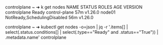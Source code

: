 
controlplane ~ ➜  k get nodes
NAME           STATUS                        ROLES           AGE   VERSION
controlplane   Ready                         control-plane   57m   v1.26.0
node01         NotReady,SchedulingDisabled   <none>          56m   v1.26.0

controlplane ~ ➜  kubectl get nodes -o=json | jq -r '.items[] | select(.status.conditions[] | select(.type=="Ready" and .status=="True")) | .metadata.name'
controlplane

